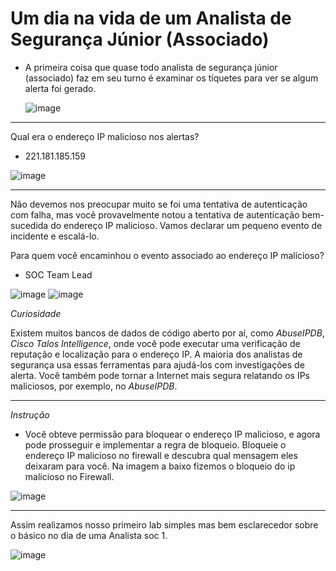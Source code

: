 # Um dia na vida de um Analista de Segurança Júnior (Associado)

- A primeira coisa que quase todo analista de segurança júnior (associado) faz em seu turno é examinar os tíquetes para ver se algum alerta foi gerado.

  ![image](https://github.com/user-attachments/assets/6a0b30bc-761d-4934-bc85-c033aecf1062)
---

Qual era o endereço IP malicioso nos alertas?

  - 221.181.185.159

![image](https://github.com/user-attachments/assets/c782407d-1ff2-4297-a699-bc9506953aa7)

---
  Não devemos nos preocupar muito se foi uma tentativa de autenticação com falha, mas você provavelmente notou a tentativa de autenticação bem-sucedida do endereço IP malicioso. Vamos declarar um pequeno evento de incidente e escalá-lo.

 Para quem você encaminhou o evento associado ao endereço IP malicioso?
 - SOC Team Lead

![image](https://github.com/user-attachments/assets/294b27fd-612f-4317-af58-3552656c8283)
![image](https://github.com/user-attachments/assets/fc1a8f6c-8549-4503-a2c2-88f1b6af6207)


*Curiosidade*

Existem muitos bancos de dados de código aberto por aí, como *AbuseIPDB*, *Cisco Talos Intelligence*, onde você pode executar uma verificação de reputação e localização para o endereço IP. A maioria dos analistas de segurança usa essas ferramentas para ajudá-los com investigações de alerta. Você também pode tornar a Internet mais segura relatando os IPs maliciosos, por exemplo, no *AbuseIPDB*. 

---

*Instrução*
 - Você obteve permissão para bloquear o endereço IP malicioso, e agora pode prosseguir e implementar a regra de bloqueio. Bloqueie o endereço IP malicioso no firewall e descubra qual mensagem eles deixaram para você.
 Na imagem a baixo fizemos o bloqueio do ip malicioso no Firewall.

![image](https://github.com/user-attachments/assets/8167740a-fabd-45c2-9a95-f9a7522d6cd4)


---

 Assim realizamos nosso primeiro lab simples mas bem esclarecedor sobre o básico no dia de uma Analista soc 1.
 
![image](https://github.com/user-attachments/assets/453f1952-3826-4aab-abc3-441d6a76874a)



